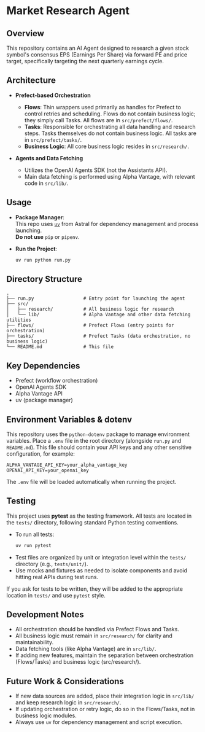 # Market Research Agent

## Overview

This repository contains an AI Agent designed to research a given stock symbol's consensus EPS (Earnings Per Share) via forward PE and price target, specifically targeting the next quarterly earnings cycle.

## Architecture

- **Prefect-based Orchestration**  
  - **Flows**: Thin wrappers used primarily as handles for Prefect to control retries and scheduling. Flows do not contain business logic; they simply call Tasks. All flows are in `src/prefect/flows/`.
  - **Tasks**: Responsible for orchestrating all data handling and research steps. Tasks themselves do not contain business logic. All tasks are in `src/prefect/tasks/`.
  - **Business Logic**: All core business logic resides in `src/research/`.

- **Agents and Data Fetching**
  - Utilizes the OpenAI Agents SDK (not the Assistants API).
  - Main data fetching is performed using Alpha Vantage, with relevant code in `src/lib/`.

## Usage

- **Package Manager**:  
  This repo uses [`uv`](https://github.com/astral-sh/uv) from Astral for dependency management and process launching.  
  **Do not use** `pip` or `pipenv`.

- **Run the Project**:  
  ```bash
  uv run python run.py
  ```

## Directory Structure

```
.
├── run.py                  # Entry point for launching the agent
├── src/
│   ├── research/           # All business logic for research
│   └── lib/                # Alpha Vantage and other data fetching utilities
├── flows/                  # Prefect Flows (entry points for orchestration)
├── tasks/                  # Prefect Tasks (data orchestration, no business logic)
└── README.md               # This file
```

## Key Dependencies

- Prefect (workflow orchestration)
- OpenAI Agents SDK
- Alpha Vantage API
- uv (package manager)

## Environment Variables & dotenv

This repository uses the `python-dotenv` package to manage environment variables. Place a `.env` file in the root directory (alongside `run.py` and `README.md`). This file should contain your API keys and any other sensitive configuration, for example:

```
ALPHA_VANTAGE_API_KEY=your_alpha_vantage_key
OPENAI_API_KEY=your_openai_key
```

The `.env` file will be loaded automatically when running the project.

## Testing

This project uses **pytest** as the testing framework. All tests are located in the `tests/` directory, following standard Python testing conventions.

- To run all tests:
  ```bash
  uv run pytest
  ```
- Test files are organized by unit or integration level within the `tests/` directory (e.g., `tests/unit/`).
- Use mocks and fixtures as needed to isolate components and avoid hitting real APIs during test runs.

If you ask for tests to be written, they will be added to the appropriate location in `tests/` and use `pytest` style.

## Development Notes

- All orchestration should be handled via Prefect Flows and Tasks.
- All business logic must remain in `src/research/` for clarity and maintainability.
- Data fetching tools (like Alpha Vantage) are in `src/lib/`.
- If adding new features, maintain the separation between orchestration (Flows/Tasks) and business logic (src/research/).

## Future Work & Considerations

- If new data sources are added, place their integration logic in `src/lib/` and keep research logic in `src/research/`.
- If updating orchestration or retry logic, do so in the Flows/Tasks, not in business logic modules.
- Always use `uv` for dependency management and script execution.
